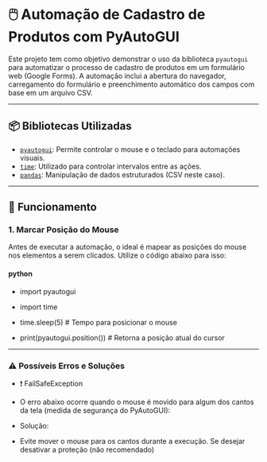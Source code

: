 # 🖱️ Automação de Cadastro de Produtos com PyAutoGUI

Este projeto tem como objetivo demonstrar o uso da biblioteca `pyautogui` para automatizar o processo de cadastro de produtos em um formulário web (Google Forms). A automação inclui a abertura do navegador, carregamento do formulário e preenchimento automático dos campos com base em um arquivo CSV.

---

## 📦 Bibliotecas Utilizadas

- [`pyautogui`](https://pyautogui.readthedocs.io/en/latest/): Permite controlar o mouse e o teclado para automações visuais.
- [`time`](https://docs.python.org/3/library/time.html): Utilizado para controlar intervalos entre as ações.
- [`pandas`](https://pandas.pydata.org/): Manipulação de dados estruturados (CSV neste caso).

---

## 🧠 Funcionamento

### 1. Marcar Posição do Mouse

Antes de executar a automação, o ideal é mapear as posições do mouse nos elementos a serem clicados. Utilize o código abaixo para isso:

#### python
- import pyautogui
- import time

- time.sleep(5)  # Tempo para posicionar o mouse
- print(pyautogui.position())  # Retorna a posição atual do cursor
---
### ⚠️ Possíveis Erros e Soluções
- ❗ FailSafeException
- O erro abaixo ocorre quando o mouse é movido para algum dos cantos da tela (medida de segurança do PyAutoGUI):

- Solução:
- Evite mover o mouse para os cantos durante a execução. Se desejar desativar a proteção (não recomendado)
